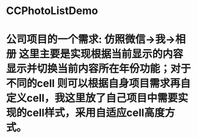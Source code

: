 # CCPhotoListDemo

# 公司项目的一个需求: 仿照微信->我->相册  这里主要是实现根据当前显示的内容显示并切换当前内容所在年份功能；对于不同的cell 则可以根据自身项目需求再自定义cell，我这里放了自己项目中需要实现的cell样式，采用自适应cell高度方式。
